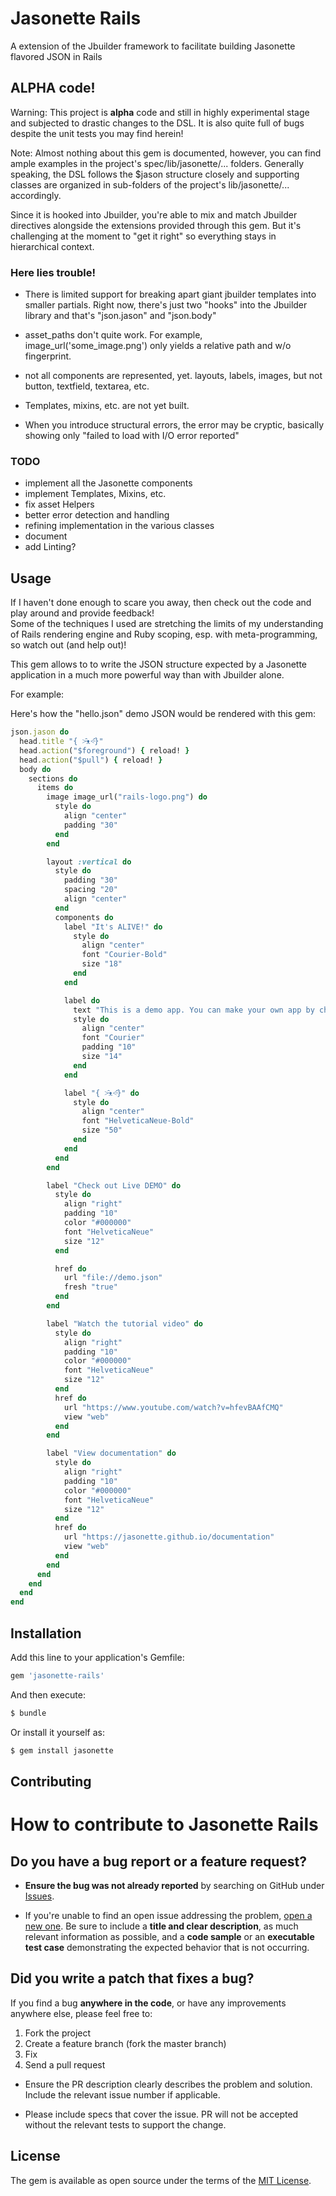 # Jasonette Rails
A extension of the Jbuilder framework to facilitate building Jasonette flavored JSON in Rails

## ALPHA code!

Warning:  This project is **alpha** code and still in highly experimental stage and subjected to
drastic changes to the DSL.  It is also quite full of bugs despite the unit tests you may find herein!

Note: Almost nothing about this gem is documented, however, you can find ample examples in the project's
spec/lib/jasonette/... folders.  Generally speaking, the DSL follows the $jason structure closely and supporting
classes are organized in sub-folders of the project's lib/jasonette/... accordingly.

Since it is hooked into Jbuilder, you're able to mix and match Jbuilder directives alongside the extensions provided
through this gem.  But it's challenging at the moment to "get it right" so everything stays in hierarchical context.

### Here lies trouble!

* There is limited support for breaking apart giant jbuilder templates into smaller partials.  Right now, there's
just two "hooks" into the Jbuilder library and that's "json.jason" and "json.body"

* asset_paths don't quite work.  For example, image_url('some_image.png') only yields a relative path and w/o fingerprint.

* not all components are represented, yet.  layouts, labels, images, but not button, textfield, textarea, etc.

* Templates, mixins, etc. are not yet built.

* When you introduce structural errors, the error may be cryptic, basically showing only "failed to load with I/O error reported"

### TODO

* implement all the Jasonette components
* implement Templates, Mixins, etc.
* fix asset Helpers
* better error detection and handling
* refining implementation in the various classes
* document
* add Linting?

## Usage

If I haven't done enough to scare you away, then check out the code and play around and provide feedback!  
Some of the techniques I used are stretching the limits of my understanding of Rails rendering engine and
Ruby scoping, esp. with meta-programming, so watch out (and help out)!

This gem allows to to write the JSON structure expected by a Jasonette application in a much more powerful
way than with Jbuilder alone.

For example:

Here's how the "hello.json" demo JSON would be rendered with this gem:

```ruby
json.jason do
  head.title "{ ˃̵̑ᴥ˂̵̑}"
  head.action("$foreground") { reload! }
  head.action("$pull") { reload! }
  body do
    sections do
      items do
        image image_url("rails-logo.png") do
          style do
            align "center"
            padding "30"
          end
        end

        layout :vertical do
          style do
            padding "30"
            spacing "20"
            align "center"
          end
          components do
            label "It's ALIVE!" do
              style do
                align "center"
                font "Courier-Bold"
                size "18"
              end
            end

            label do
              text "This is a demo app. You can make your own app by changing the url inside settings.plist"
              style do
                align "center"
                font "Courier"
                padding "10"
                size "14"
              end
            end

            label "{ ˃̵̑ᴥ˂̵̑}" do
              style do
                align "center"
                font "HelveticaNeue-Bold"
                size "50"
              end
            end
          end
        end

        label "Check out Live DEMO" do
          style do
            align "right"
            padding "10"
            color "#000000"
            font "HelveticaNeue"
            size "12"
          end

          href do
            url "file://demo.json"
            fresh "true"
          end
        end

        label "Watch the tutorial video" do
          style do
            align "right"
            padding "10"
            color "#000000"
            font "HelveticaNeue"
            size "12"
          end
          href do
            url "https://www.youtube.com/watch?v=hfevBAAfCMQ"
            view "web"
          end
        end

        label "View documentation" do
          style do
            align "right"
            padding "10"
            color "#000000"
            font "HelveticaNeue"
            size "12"
          end
          href do
            url "https://jasonette.github.io/documentation"
            view "web"
          end
        end
      end
    end
  end
end
```

## Installation
Add this line to your application's Gemfile:

```ruby
gem 'jasonette-rails'
```

And then execute:
```bash
$ bundle
```

Or install it yourself as:
```bash
$ gem install jasonette
```

## Contributing

# How to contribute to Jasonette Rails

## **Do you have a bug report or a feature request?**

* **Ensure the bug was not already reported** by searching on GitHub under [Issues](https://github.com/mwlang/jasonette-rails/issues).

* If you're unable to find an open issue addressing the problem, [open a new one](https://github.com/mwlang/jasonette-rails/issues/new). Be sure to include a **title and clear description**, as much relevant information as possible, and a **code sample** or an **executable test case** demonstrating the expected behavior that is not occurring.

## **Did you write a patch that fixes a bug?**

If you find a bug **anywhere in the code**, or have any improvements anywhere else, please feel free to:

  1. Fork the project
  2. Create a feature branch (fork the master branch)
  3. Fix
  4. Send a pull request

* Ensure the PR description clearly describes the problem and solution. Include the relevant issue number if applicable.

* Please include specs that cover the issue.  PR will not be accepted without the relevant tests to support the change.

## License
The gem is available as open source under the terms of the [MIT License](http://opensource.org/licenses/MIT).
